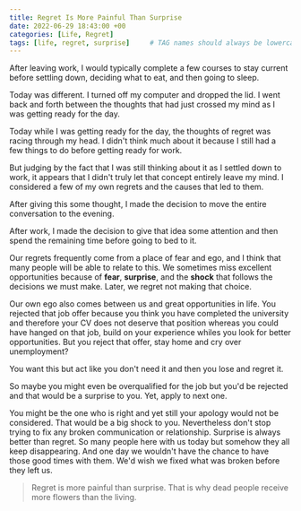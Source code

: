 ```yaml
---
title: Regret Is More Painful Than Surprise
date: 2022-06-29 18:43:00 +00
categories: [Life, Regret]
tags: [life, regret, surprise]     # TAG names should always be lowercase
---
```


After leaving work, I would typically complete a few courses to stay current before settling down, deciding what to eat, and then going to sleep.

Today was different. I turned off my computer and dropped the lid. I went back and forth between the thoughts that had just crossed my mind as I was getting ready for the day.

Today while I was getting ready for the day, the thoughts of regret was racing through my head. I didn't think much about it because I still had a few things to do before getting ready for work.

But judging by the fact that I was still thinking about it as I settled down to work, it appears that I didn't truly let that concept entirely leave my mind. I considered a few of my own regrets and the causes that led to them.

After giving this some thought, I made the decision to move the entire conversation to the evening.

After work, I made the decision to give that idea some attention and then spend the remaining time before going to bed to it.

Our regrets frequently come from a place of fear and ego, and I think that many people will be able to relate to this. We sometimes miss excellent opportunities because of **fear**, **surprise**, and the **shock** that follows the decisions we must make. Later, we regret not making that choice.

Our own ego also comes between us and great opportunities in life. You rejected that job offer because you think you have completed the university and therefore your CV does not deserve that position whereas you could have hanged on that job, build on your experience whiles you look for better opportunities. But you reject that offer, stay home and cry over unemployment?

You want this but act like you don't need it and then you lose and regret it.

So maybe you might even be overqualified for the job but you'd be rejected and that would be a surprise to you. Yet, apply to next one.

You might be the one who is right and yet still your apology would not be considered. That would be a big shock to you. Nevertheless don't stop trying to fix any broken communication or relationship. Surprise is always better than regret. So many people here with us today but somehow they all keep disappearing. And one day we wouldn't have the chance to have those good times with them. We'd wish we fixed what was broken before they left us.

> Regret is more painful than surprise. That is why dead people receive more flowers than the living.
